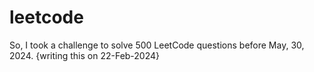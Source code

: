 # leetcode
So, I took a challenge to solve 500 LeetCode questions before May, 30, 2024. {writing this on 22-Feb-2024}
